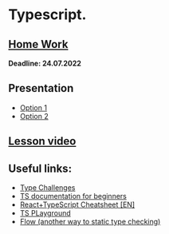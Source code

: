 # Typescript.

## [Home Work](https://disk.yandex.ru/d/XeyP97vD4ckjlQ)  
  
**Deadline: 24.07.2022**  

## Presentation  
* [Option 1](https://slides.com/aleh_lipski/typescript)  
* [Option 2](https://disk.yandex.ru/i/YYfnauIl8kBadw)  
  
## [Lesson video](https://disk.yandex.ru/i/qkTfNfue8GeN-w)

## Useful links:
* [Type Challenges](https://github.com/type-challenges/type-challenges)
* [TS documentation for beginners](https://www.typescriptlang.org/docs/handbook/typescript-from-scratch.html)
* [React+TypeScript Cheatsheet [EN]](https://github.com/typescript-cheatsheets/react)
* [TS PLayground](https://www.typescriptlang.org/play?#code/PTAEHUFMBsGMHsC2lQBd5oBYoCoE8AHSAZVgCcBLA1UABWgEM8BzM+AVwDsATAGiwoBnUENANQAd0gAjQRVSQAUCEmYKsTKGYUAbpGF4OY0BoadYKdJMoL+gzAzIoz3UNEiPOofEVKVqAHSKymAAmkYI7NCuqGqcANag8ABmIjQUXrFOKBJMggBcISGgoAC0oACCoASMFmgY7p7ehCTkVOle4jUMdRLYTqCc8LEZzCZmoNJODPHFZZXVtZYYkAAeRJTInDQS8po+rf40gnjbDKv8LqD2jpbYoACqAEoAMsK7sUmxkGSCc+VVQQuaTwVb1UBrDYULY7PagbgUZLJH6QbYmJAECjuMigZEMVDsJzCFLNXxtajBBCcQQ0MwAUVWDEQNUgADVHBQGNJ3KAALygABEAAkYNAMOB4GRogLFFTBPB3AExcwABT0xnM9zsyhc9wASmCKhwDQ8ZC8iElzhB7Bo3zcZmY7AYzEg-Fg0HUiS58D0Ii8AoZTJZggFSRxAvADlQAHJhAA5SASAVBFQAeW+ZF2gldWkgx1QjgUrmkeFATgtOlGWH0KAQiBhwiudokkuiIgMHBx3RYbC43CCJSAA)
* [Flow (another way to static type checking)](https://flow.org/)
